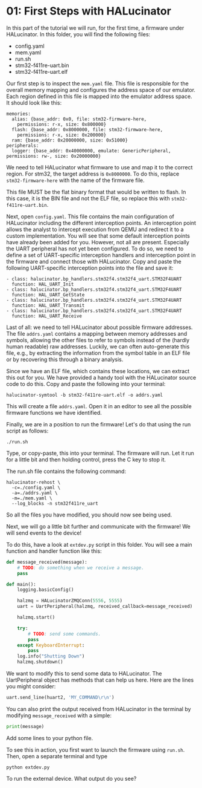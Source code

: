 # 01: First Steps with HALucinator

In this part of the tutorial we will run, for the first time, a firmware under
HALucinator.  In this folder, you will find the following files:

 - config.yaml
 - mem.yaml
 - run.sh
 - stm32-f411re-uart.bin
 - stm32-f411re-uart.elf

Our first step is to inspect the `mem.yaml` file. This file is responsible for
the overall memory mapping and configures the address space of our emulator.
Each region defined in this file is mapped into the emulator address space.
It should look like this:

```
memories:
  alias: {base_addr: 0x0, file: stm32-firmware-here,
    permissions: r-x, size: 0x800000}
  flash: {base_addr: 0x8000000, file: stm32-firmware-here,
    permissions: r-x, size: 0x200000}
  ram: {base_addr: 0x20000000, size: 0x51000}
peripherals:
  logger: {base_addr: 0x40000000, emulate: GenericPeripheral, permissions: rw-, size: 0x20000000}
```

We need to tell HALucinator what firmware to use and map it to the correct
region. For stm32, the target address is `0x8000000`. To do this, replace
`stm32-firmware-here` with the name of the firmware file.

This file MUST be the flat binary format that would be written to flash. In this
case, it is the BIN file and not the ELF file, so replace this with
`stm32-f411re-uart.bin`.

Next, open `config.yaml`. This file contains the main configuration of
HALucinator including the different interception points. An interception point
allows the analyst to intercept execution from QEMU and redirect it to a custom
implementation. You will see that some default interception points have already
been added for you. However, not all are present. Especially the UART peripheral
has not yet been configured. To do so, we need to define a set of UART-specific
interception handlers and interception point in the firmware and connect those
with HALucinator. Copy and paste the following UART-specific interception points
into the file and save it:

```
- class: halucinator.bp_handlers.stm32f4.stm32f4_uart.STM32F4UART 
  function: HAL_UART_Init
- class: halucinator.bp_handlers.stm32f4.stm32f4_uart.STM32F4UART 
  function: HAL_UART_GetState
- class: halucinator.bp_handlers.stm32f4.stm32f4_uart.STM32F4UART
  function: HAL_UART_Transmit
- class: halucinator.bp_handlers.stm32f4.stm32f4_uart.STM32F4UART
  function: HAL_UART_Receive
```

Last of all: we need to tell HALucinator about possible firmware addresses. 
The file `addrs.yaml` contains a mapping between memory addresses and symbols,
allowing the other files to refer to symbols instead of the (hardly human
readable) raw addresses. Luckily, we can often auto-generate this file, e.g., by
extracting the information from the symbol table in an ELF file or by recovering
this through a binary analysis.

Since we have an ELF file, which contains these locations, we can extract 
this out for you. We have provided a handy tool with the HALucinator 
source code to do this. Copy and paste the following into your terminal: 

```
halucinator-symtool -b stm32-f411re-uart.elf -o addrs.yaml
```

This will create a file `addrs.yaml`. Open it in an editor to see all the 
possible firmware functions we have identified.

Finally, we are in a position to run the firmware! Let's do that using the 
run script as follows:

```
./run.sh
```

Type, or copy-paste, this into your terminal. The firmware will run. Let it 
run for a little bit and then holding control, press the C key to stop it.

The run.sh file contains the following command:

```
halucinator-rehost \
  -c=./config.yaml \
  -a=./addrs.yaml \
  -m=./mem.yaml \
  --log_blocks -n stm32f411re_uart
```

So all the files you have modified, you should now see being used.

Next, we will go a little bit further and communicate with the firmware! We 
will send events to the device!

To do this, have a look at `extdev.py` script in this folder. You will see a 
main function and handler function like this:

```py
def message_received(message):
    # TODO: do something when we receive a message.
    pass

def main():
    logging.basicConfig()

    halzmq = HALucinatorZMQConn(5556, 5555) 
    uart = UartPeripheral(halzmq, received_callback=message_received)

    halzmq.start()

    try:
        # TODO: send some commands.
        pass
    except KeyboardInterrupt:
        pass
    log.info("Shutting Down")
    halzmq.shutdown()
```

We want to modify this to send some data to HALucinator. The UartPeripheral object 
has methods that can help us here. Here are the lines you might consider:


```py
uart.send_line(huart2, 'MY_COMMAND\r\n')
```

You can also print the output received from HALucinator in the terminal by modifying 
`message_received` with a simple:

```py
print(message)
```

Add some lines to your python file.

To see this in action, you first want to launch the firmware using `run.sh`. 
Then, open a separate terminal and type 

```
python extdev.py
```

To run the external device. What output do you see?
